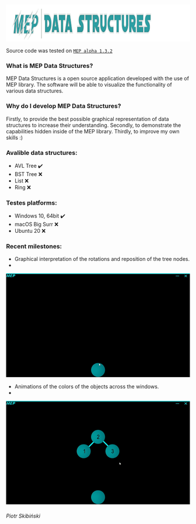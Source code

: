 <p align="center">
  <img width="1280" height="100" src="https://github.com/Middle-Europe-Productions/MEP-Data-Structures/blob/main/readme-data/logo.png">
</p>

Source code was tested on [`MEP alpha 1.3.2`](https://github.com/Middle-Europe-Productions/MEP)
### What is MEP Data Structures?
MEP Data Structures is a open source application developed with the use of MEP library. The software will be able to visualize the functionality of various data structures.
### Why do I develop MEP Data Structures?
Firstly, to provide the best possible graphical representation of data structures to increase their understanding.
Secondly, to demonstrate the capabilities hidden inside of the MEP library.
Thirdly, to improve my own skills :)
### Avalible data structures:
- AVL Tree ✔️
- BST Tree ❌
- List ❌
- Ring ❌
### Testes platforms:
- Windows 10, 64bit ✔️
- macOS Big Surr ❌
- Ubuntu 20 ❌
### Recent milestones:
 - Graphical interpretation of the rotations and reposition of the tree nodes.
 - 
![Rotation](https://github.com/Middle-Europe-Productions/MEP-Data-Structures/blob/main/readme-data/rotations.gif)
 - Animations of the colors of the objects across the windows.
 - 
![Color](https://github.com/Middle-Europe-Productions/MEP-Data-Structures/blob/main/readme-data/colors.gif)

###### Piotr Skibiński